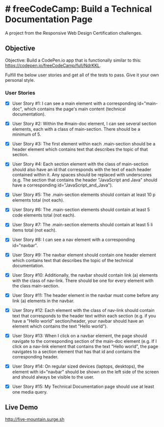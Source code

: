 # # freeCodeCamp: Build a Technical Documentation Page

A project from the Responsive Web Design Certification challenges.

## Objective

Objective: Build a CodePen.io app that is functionally similar to this: https://codepen.io/freeCodeCamp/full/NdrKKL.

Fulfill the below user stories and get all of the tests to pass. Give it your own personal style.

### User Stories

- [x] User Story #1: I can see a main element with a corresponding id="main-doc", which contains the page's main content (technical documentation).

- [x] User Story #2: Within the #main-doc element, I can see several section elements, each with a class of main-section. There should be a minimum of 5.

- [x] User Story #3: The first element within each .main-section should be a header element which contains text that describes the topic of that section.

- [x] User Story #4: Each section element with the class of main-section should also have an id that corresponds with the text of each header contained within it. Any spaces should be replaced with underscores (e.g. The section that contains the header "JavaScript and Java" should have a corresponding id="JavaScript_and_Java").

- [x] User Story #5: The .main-section elements should contain at least 10 p elements total (not each).

- [x] User Story #6: The .main-section elements should contain at least 5 code elements total (not each).

- [x] User Story #7: The .main-section elements should contain at least 5 li items total (not each).

- [x] User Story #8: I can see a nav element with a corresponding id="navbar".

- [x] User Story #9: The navbar element should contain one header element which contains text that describes the topic of the technical documentation.

- [x] User Story #10: Additionally, the navbar should contain link (a) elements with the class of nav-link. There should be one for every element with the class main-section.

- [x] User Story #11: The header element in the navbar must come before any link (a) elements in the navbar.

- [x] User Story #12: Each element with the class of nav-link should contain text that corresponds to the header text within each section (e.g. if you have a "Hello world" section/header, your navbar should have an element which contains the text "Hello world").

- [x] User Story #13: When I click on a navbar element, the page should navigate to the corresponding section of the main-doc element (e.g. If I click on a nav-link element that contains the text "Hello world", the page navigates to a section element that has that id and contains the corresponding header.

- [x] User Story #14: On regular sized devices (laptops, desktops), the element with id="navbar" should be shown on the left side of the screen and should always be visible to the user.

- [x] User Story #15: My Technical Documentation page should use at least one media query.

## Live Demo

http://five-mountain.surge.sh
